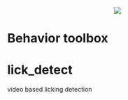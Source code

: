 <p align="center">
  <img src="https://li-shen-amy.github.io/profile/images/projects/behavior.jpg" />
</p>

# Behavior toolbox

# lick_detect
video based licking detection
